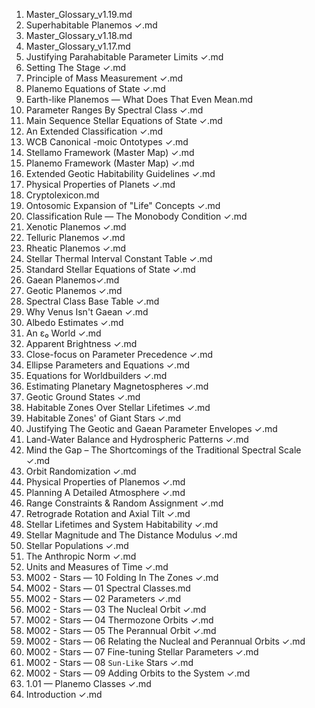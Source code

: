 1. Master_Glossary_v1.19.md
2. Superhabitable Planemos ✓.md
3. Master_Glossary_v1.18.md
4. Master_Glossary_v1.17.md
5. Justifying Parahabitable Parameter Limits ✓.md
6. Setting The Stage ✓.md
7. Principle of Mass Measurement ✓.md
8. Planemo Equations of State ✓.md
9. Earth-like Planemos — What Does That Even Mean.md
10. Parameter Ranges By Spectral Class ✓.md
11. Main Sequence Stellar Equations of State ✓.md
12. An Extended Classification ✓.md
13. WCB Canonical -moic Ontotypes ✓.md
14. Stellamo Framework (Master Map) ✓.md
15. Planemo Framework (Master Map) ✓.md
16. Extended Geotic Habitability Guidelines ✓.md
17. Physical Properties of Planets ✓.md
18. Cryptolexicon.md
19. Ontosomic Expansion of "Life" Concepts ✓.md
20. Classification Rule — The Monobody Condition ✓.md
21. Xenotic Planemos ✓.md
22. Telluric Planemos ✓.md
23. Rheatic Planemos ✓.md
24. Stellar Thermal Interval Constant Table ✓.md
25. Standard Stellar Equations of State ✓.md
26. Gaean Planemos✓.md
27. Geotic Planemos ✓.md
28. Spectral Class Base Table ✓.md
29. Why Venus Isn't Gaean ✓.md
30. Albedo Estimates ✓.md
31. An ε₀ World ✓.md
32. Apparent Brightness ✓.md
33. Close-focus on Parameter Precedence ✓.md
34. Ellipse Parameters and Equations ✓.md
35. Equations for Worldbuilders ✓.md
36. Estimating Planetary Magnetospheres ✓.md
37. Geotic Ground States ✓.md
38. Habitable Zones Over Stellar Lifetimes ✓.md
39. Habitable Zones' of Giant Stars ✓.md
40. Justifying The Geotic and Gaean Parameter Envelopes ✓.md
41. Land-Water Balance and Hydrospheric Patterns ✓.md
42. Mind the Gap – The Shortcomings of the Traditional Spectral Scale ✓.md
43. Orbit Randomization ✓.md
44. Physical Properties of Planemos ✓.md
45. Planning A Detailed Atmosphere ✓.md
46. Range Constraints & Random Assignment ✓.md
47. Retrograde Rotation and Axial Tilt ✓.md
48. Stellar Lifetimes and System Habitability ✓.md
49. Stellar Magnitude and The Distance Modulus ✓.md
50. Stellar Populations ✓.md
51. The Anthropic Norm ✓.md
52. Units and Measures of Time ✓.md
53. M002 - Stars — 10 Folding In The Zones ✓.md
54. M002 - Stars — 01 Spectral Classes.md
55. M002 - Stars — 02 Parameters ✓.md
56. M002 - Stars — 03 The Nucleal Orbit ✓.md
57. M002 - Stars — 04 Thermozone Orbits ✓.md
58. M002 - Stars — 05 The Perannual Orbit ✓.md
59. M002 - Stars — 06 Relating the Nucleal and Perannual Orbits ✓.md
60. M002 - Stars — 07 Fine-tuning Stellar Parameters ✓.md
61. M002 - Stars — 08 `Sun-Like` Stars ✓.md
62. M002 - Stars — 09 Adding Orbits to the System ✓.md
63. 1.01 — Planemo Classes ✓.md
64. Introduction ✓.md